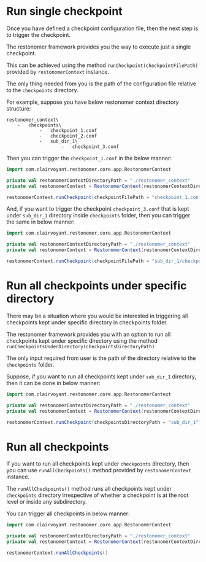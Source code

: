 # Run single checkpoint

Once you have defined a checkpoint configuration file, then the next step is to trigger the checkpoint.

The restonomer framework provides you the way to execute just a single checkpoint.

This can be achieved using the method `runCheckpoint(checkpointFilePath)` provided by `restonomerContext` instance.

The only thing needed from you is the path of the configuration file relative to the `checkpoints` directory.

For example, suppose you have below restonomer context directory structure:

```text
restonomer_context\
    -   checkpoints\
            -   checkpoint_1.conf
            -   checkpoint_2.conf
            -   sub_dir_1\
                    -   checkpoint_3.conf
```

Then you can trigger the `checkpoint_1.conf` in the below manner:

```scala
import com.clairvoyant.restonomer.core.app.RestonomerContext

private val restonomerContextDirectoryPath = "./restonomer_context"
private val restonomerContext = RestonomerContext(restonomerContextDirectoryPath)

restonomerContext.runCheckpoint(checkpointFilePath = "checkpoint_1.conf")
```

And, if you want to trigger the checkpoint `checkpoint_3.conf` that is kept under `sub_dir_1` directory inside `checkpoints` folder, 
then you can trigger the same in below manner:

```scala
import com.clairvoyant.restonomer.core.app.RestonomerContext

private val restonomerContextDirectoryPath = "./restonomer_context"
private val restonomerContext = RestonomerContext(restonomerContextDirectoryPath)

restonomerContext.runCheckpoint(checkpointFilePath = "sub_dir_1/checkpoint_3.conf")
```

# Run all checkpoints under specific directory

There may be a situation where you would be interested in triggering all checkpoints kept under specific directory 
in checkpoints folder.

The restonomer framework provides you with an option to run all checkpoints kept under specific directory using the method 
`runCheckpointsUnderDirectory(checkpointsDirectoryPath)`

The only input required from user is the path of the directory relative to the `checkpoints` folder.

Suppose, if you want to run all checkpoints kept under `sub_dir_1` directory, then it can be done in below manner:

```scala
import com.clairvoyant.restonomer.core.app.RestonomerContext

private val restonomerContextDirectoryPath = "./restonomer_context"
private val restonomerContext = RestonomerContext(restonomerContextDirectoryPath)

restonomerContext.runCheckpoint(checkpointsDirectoryPath = "sub_dir_1")
```

# Run all checkpoints

If you want to run all checkpoints kept under `checkpoints` directory, then you can use `runAllCheckpoints()` method 
provided by `restonomerContext` instance.

The `runAllCheckpoints()` method runs all checkpoints kept under `checkpoints` directory irrespective of whether a 
checkpoint is at the root level or inside any subdirectory.

You can trigger all checkpoints in below manner:

```scala
import com.clairvoyant.restonomer.core.app.RestonomerContext

private val restonomerContextDirectoryPath = "./restonomer_context"
private val restonomerContext = RestonomerContext(restonomerContextDirectoryPath)

restonomerContext.runAllCheckpoints()
```